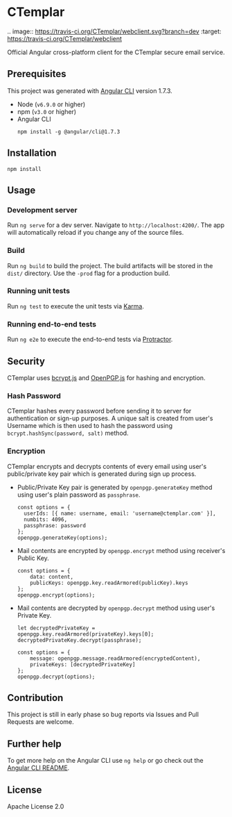 # CTemplar

.. image:: https://travis-ci.org/CTemplar/webclient.svg?branch=dev
    :target: https://travis-ci.org/CTemplar/webclient

Official Angular cross-platform client for the CTemplar secure email service.

## Prerequisites

This project was generated with [Angular CLI](https://github.com/angular/angular-cli) version 1.7.3.

* Node (`v6.9.0` or higher)
* npm (`v3.0` or higher)
* Angular CLI
  ```
  npm install -g @angular/cli@1.7.3
  ```

## Installation

```
npm install
```

## Usage

### Development server

Run `ng serve` for a dev server. Navigate to `http://localhost:4200/`. The app will automatically reload if you change any of the source files.

### Build

Run `ng build` to build the project. The build artifacts will be stored in the `dist/` directory. Use the `-prod` flag for a production build.

### Running unit tests

Run `ng test` to execute the unit tests via [Karma](https://karma-runner.github.io).

### Running end-to-end tests

Run `ng e2e` to execute the end-to-end tests via [Protractor](http://www.protractortest.org/).

## Security

CTemplar uses [bcrypt.js](https://github.com/dcodeIO/bcrypt.js) and [OpenPGP.js](https://github.com/openpgpjs/openpgpjs) for hashing and encryption.

### Hash Password

CTemplar hashes every password before sending it to server for authentication or sign-up purposes.
A unique salt is created from user's Username which is then used to hash the password using `bcrypt.hashSync(password, salt)` method.

### Encryption

CTemplar encrypts and decrypts contents of every email using user's public/private key pair which is generated during sign up process.

* Public/Private Key pair is generated by `openpgp.generateKey` method using user's plain password as `passphrase`.
  ```
  const options = {
    userIds: [{ name: username, email: 'username@ctemplar.com' }],
    numbits: 4096,
    passphrase: password
  };
  openpgp.generateKey(options);
  ```
* Mail contents are encrypted by `openpgp.encrypt` method using receiver's Public Key.
  ```
  const options = {
      data: content,
      publicKeys: openpgp.key.readArmored(publicKey).keys
  };
  openpgp.encrypt(options);
  ```
* Mail contents are decrypted by `openpgp.decrypt` method using user's Private Key.
  ```
  let decryptedPrivateKey = openpgp.key.readArmored(privateKey).keys[0];
  decryptedPrivateKey.decrypt(passphrase);

  const options = {
      message: openpgp.message.readArmored(encryptedContent),
      privateKeys: [decryptedPrivateKey]
  };
  openpgp.decrypt(options);
  ```

## Contribution

This project is still in early phase so bug reports via Issues and Pull Requests are welcome.

## Further help

To get more help on the Angular CLI use `ng help` or go check out the [Angular CLI README](https://github.com/angular/angular-cli/blob/master/README.md).

## License

Apache License 2.0
